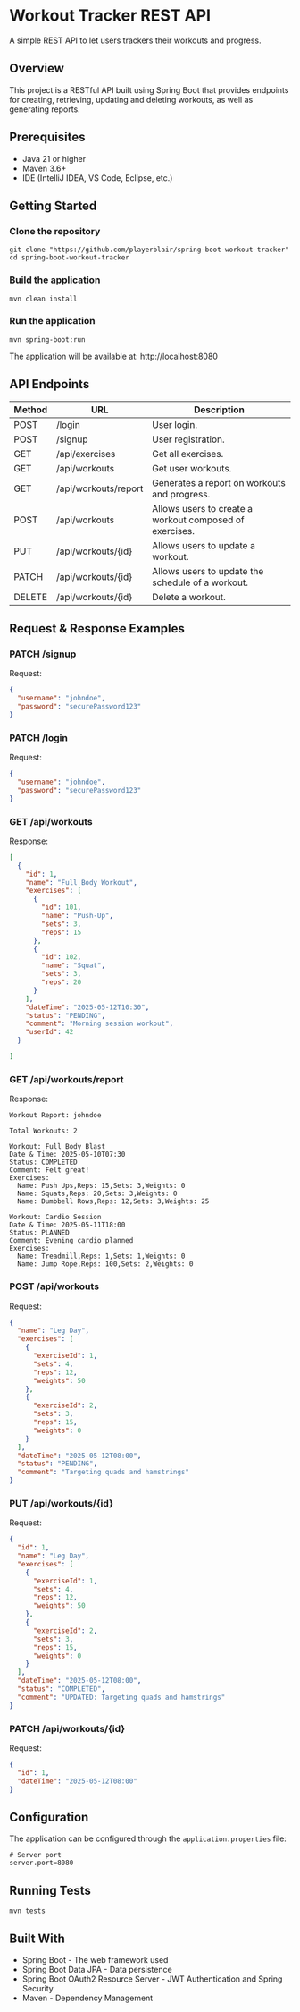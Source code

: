 # Workout Tracker REST API
A simple REST API to let users trackers their workouts and progress.

## Overview
This project is a RESTful API built using Spring Boot that provides endpoints for creating, retrieving, updating and deleting workouts, as well as generating reports.

## Prerequisites
- Java 21 or higher
- Maven 3.6+
- IDE (IntelliJ IDEA, VS Code, Eclipse, etc.)

## Getting Started
### Clone the repository
```shell
git clone "https://github.com/playerblair/spring-boot-workout-tracker"
cd spring-boot-workout-tracker
```
### Build the application
```shell
mvn clean install
```
### Run the application
```shell
mvn spring-boot:run
```
The application will be available at: http://localhost:8080

## API Endpoints
| Method | URL                  | Description                                             |
|--------|----------------------|---------------------------------------------------------|
| POST   | /login               | User login.                                             |
| POST   | /signup              | User registration.                                      |
| GET    | /api/exercises       | Get all exercises.                                      |
| GET    | /api/workouts        | Get user workouts.                                      |
| GET    | /api/workouts/report | Generates a report on workouts and progress.            |
| POST   | /api/workouts        | Allows users to create a workout composed of exercises. |
| PUT    | /api/workouts/{id}   | Allows users to update a workout.                       |
| PATCH  | /api/workouts/{id}   | Allows users to update the schedule of a workout.       |
| DELETE | /api/workouts/{id}   | Delete a workout.                                       |

## Request & Response Examples
### PATCH /signup
Request:
```json
{
  "username": "johndoe",
  "password": "securePassword123"
}
```
### PATCH /login
Request:
```json
{
  "username": "johndoe",
  "password": "securePassword123"
}
```
### GET /api/workouts
Response:
```json
[
  {
    "id": 1,
    "name": "Full Body Workout",
    "exercises": [
      {
        "id": 101,
        "name": "Push-Up",
        "sets": 3,
        "reps": 15
      },
      {
        "id": 102,
        "name": "Squat",
        "sets": 3,
        "reps": 20
      }
    ],
    "dateTime": "2025-05-12T10:30",
    "status": "PENDING",
    "comment": "Morning session workout",
    "userId": 42
  }

]
```
### GET /api/workouts/report
Response:
```text
Workout Report: johndoe

Total Workouts: 2

Workout: Full Body Blast
Date & Time: 2025-05-10T07:30
Status: COMPLETED
Comment: Felt great!
Exercises:
  Name: Push Ups,Reps: 15,Sets: 3,Weights: 0
  Name: Squats,Reps: 20,Sets: 3,Weights: 0
  Name: Dumbbell Rows,Reps: 12,Sets: 3,Weights: 25

Workout: Cardio Session
Date & Time: 2025-05-11T18:00
Status: PLANNED
Comment: Evening cardio planned
Exercises:
  Name: Treadmill,Reps: 1,Sets: 1,Weights: 0
  Name: Jump Rope,Reps: 100,Sets: 2,Weights: 0

```
### POST /api/workouts
Request:
```json
{
  "name": "Leg Day",
  "exercises": [
    {
      "exerciseId": 1,
      "sets": 4,
      "reps": 12,
      "weights": 50
    },
    {
      "exerciseId": 2,
      "sets": 3,
      "reps": 15,
      "weights": 0
    }
  ],
  "dateTime": "2025-05-12T08:00",
  "status": "PENDING",
  "comment": "Targeting quads and hamstrings"
}

```
### PUT /api/workouts/{id}
Request:
```json
{
  "id": 1,
  "name": "Leg Day",
  "exercises": [
    {
      "exerciseId": 1,
      "sets": 4,
      "reps": 12,
      "weights": 50
    },
    {
      "exerciseId": 2,
      "sets": 3,
      "reps": 15,
      "weights": 0
    }
  ],
  "dateTime": "2025-05-12T08:00",
  "status": "COMPLETED",
  "comment": "UPDATED: Targeting quads and hamstrings"
}
```
### PATCH /api/workouts/{id}
Request:
```json
{
  "id": 1,
  "dateTime": "2025-05-12T08:00"
}
```

## Configuration
The application can be configured through the `application.properties` file:
```properties
# Server port
server.port=8080
```

## Running Tests
```shell
mvn tests
```

## Built With
- Spring Boot - The web framework used
- Spring Boot Data JPA - Data persistence
- Spring Boot OAuth2 Resource Server - JWT Authentication and Spring Security
- Maven - Dependency Management